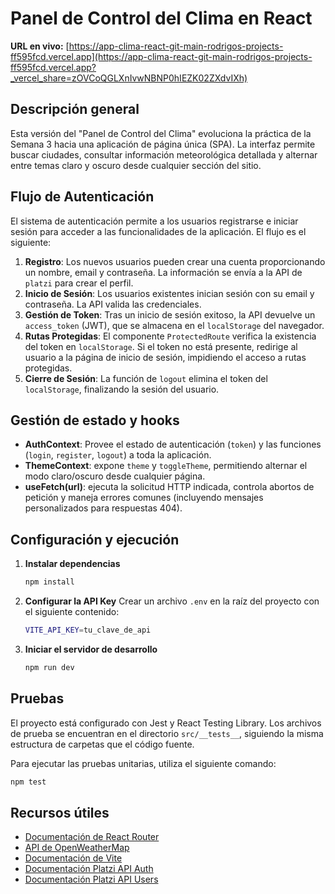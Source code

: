 # Panel de Control del Clima en React

**URL en vivo:** [https://app-clima-react-git-main-rodrigos-projects-ff595fcd.vercel.app](https://app-clima-react-git-main-rodrigos-projects-ff595fcd.vercel.app?_vercel_share=zOVCoQGLXnIvwNBNP0hIEZK02ZXdvIXh)

## Descripción general

Esta versión del "Panel de Control del Clima" evoluciona la práctica de la Semana 3 hacia una aplicación de página única (SPA). La interfaz permite buscar ciudades, consultar información meteorológica detallada y alternar entre temas claro y oscuro desde cualquier sección del sitio.



## Flujo de Autenticación

El sistema de autenticación permite a los usuarios registrarse e iniciar sesión para acceder a las funcionalidades de la aplicación. El flujo es el siguiente:

1.  **Registro**: Los nuevos usuarios pueden crear una cuenta proporcionando un nombre, email y contraseña. La información se envía a la API de `platzi` para crear el perfil.
2.  **Inicio de Sesión**: Los usuarios existentes inician sesión con su email y contraseña. La API valida las credenciales.
3.  **Gestión de Token**: Tras un inicio de sesión exitoso, la API devuelve un `access_token` (JWT), que se almacena en el `localStorage` del navegador.
4.  **Rutas Protegidas**: El componente `ProtectedRoute` verifica la existencia del token en `localStorage`. Si el token no está presente, redirige al usuario a la página de inicio de sesión, impidiendo el acceso a rutas protegidas.
5.  **Cierre de Sesión**: La función de `logout` elimina el token del `localStorage`, finalizando la sesión del usuario.

## Gestión de estado y hooks

- **AuthContext**: Provee el estado de autenticación (`token`) y las funciones (`login`, `register`, `logout`) a toda la aplicación.
- **ThemeContext**: expone `theme` y `toggleTheme`, permitiendo alternar el modo claro/oscuro desde cualquier página.
- **useFetch(url)**: ejecuta la solicitud HTTP indicada, controla abortos de petición y maneja errores comunes (incluyendo mensajes personalizados para respuestas 404).

## Configuración y ejecución

1. **Instalar dependencias**
   ```bash
   npm install
   ```

2. **Configurar la API Key**
   Crear un archivo `.env` en la raíz del proyecto con el siguiente contenido:
   ```bash
   VITE_API_KEY=tu_clave_de_api
   ```

3. **Iniciar el servidor de desarrollo**
   ```bash
   npm run dev
   ```

## Pruebas

El proyecto está configurado con Jest y React Testing Library. Los archivos de prueba se encuentran en el directorio `src/__tests__`, siguiendo la misma estructura de carpetas que el código fuente.

Para ejecutar las pruebas unitarias, utiliza el siguiente comando:

```bash
npm test
```

## Recursos útiles

- [Documentación de React Router](https://reactrouter.com)
- [API de OpenWeatherMap](https://openweathermap.org/current)
- [Documentación de Vite](https://vitejs.dev)
- [Documentación Platzi API Auth](https://fakeapi.platzi.com/en/rest/auth-jwt/)
- [Documentación Platzi API Users](https://fakeapi.platzi.com/en/rest/users/)
